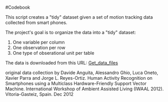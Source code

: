 #Codebook

This script creates a "tidy" dataset given a set of motion tracking data collected from smart phones.

The project's goal is to organize the data into a "tidy" dataset: 
1. One variable per column
2. One observation per row
3. One type of obserational unit per table

The data is downloaded from this URL: [Get_data_files](https://d396qusza40orc.cloudfront.net/getdata%2Fprojectfiles%2FUCI%20HAR%20Dataset.zip)

original data collection by Davide Anguita, Alessandro Ghio, Luca Oneto, Xavier Parra and Jorge L. Reyes-Ortiz. Human Activity Recognition on Smartphones using a Multiclass Hardware-Friendly Support Vector Machine. International Workshop of Ambient Assisted Living (IWAAL 2012). Vitoria-Gasteiz, Spain. Dec 2012

